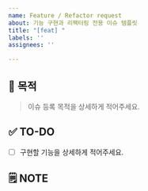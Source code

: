 ```yaml
---
name: Feature / Refactor request
about: 기능 구현과 리팩터링 전용 이슈 템플릿
title: "[feat] "
labels: ''
assignees: ''

---
```


<!-- Feature, Refactor 용 --> 

## 🤔 목적
> 이슈 등록 목적을 상세하게 적어주세요.

## ✅ TO-DO
- [ ] 구현할 기능을 상세하게 적어주세요.

## 🗒️ NOTE
